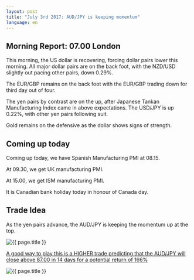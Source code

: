 ```yaml
---
layout: post
title: "July 3rd 2017: AUD/JPY is keeping momentum"
language: en
---
```

## Morning Report: 07.00 London

This morning, the US dollar is recovering, forcing dollar pairs lower this morning. All major dollar pairs are on the back foot, with the NZD/USD slightly out pacing other pairs, down 0.29%.

The EUR/GBP remains on the back foot with the EUR/GBP trading down for third day out of four. 

The yen pairs by contrast are on the up, after Japanese Tankan Manufacturing Index came in above expectations. The USD/JPY is up 0.22%, with other yen pairs following suit. 

Gold remains on the defensive as the dollar shows signs of strength. 

## Coming up today

Coming up today, we have Spanish Manufacturing PMI at 08.15. 

At 09.30, we get UK manufacturing PMI. 

At 15.00, we get ISM manufacturing PMI. 

It is Canadian bank holiday today in honour of Canada day.

## Trade Idea

As the yen pairs advance, the AUD/JPY is keeping the momentum up at the top. 

<img class="post-image" src="{{ site.url }}/images/2017-07-03_07-24-31.jpg" alt="{{ page.title }}" title="{{ page.title }}">

<a href="%LINK%%?currency=GBP&market=forex&underlying=frxAUDJPY&formname=higherlower&duration_amount=14&duration_units=d&amount=10&amount_type=payout&expiry_type=duration&barrier=87.00" target="_blank">A good way to play this is a HIGHER trade predicting that the AUD/JPY will close above 87.00 in 14 days for a potential return of 166%</a>

<img class="post-image" src="{{ site.url }}/images/2017-07-03_07-26-18.jpg" alt="{{ page.title }}" title="{{ page.title }}">